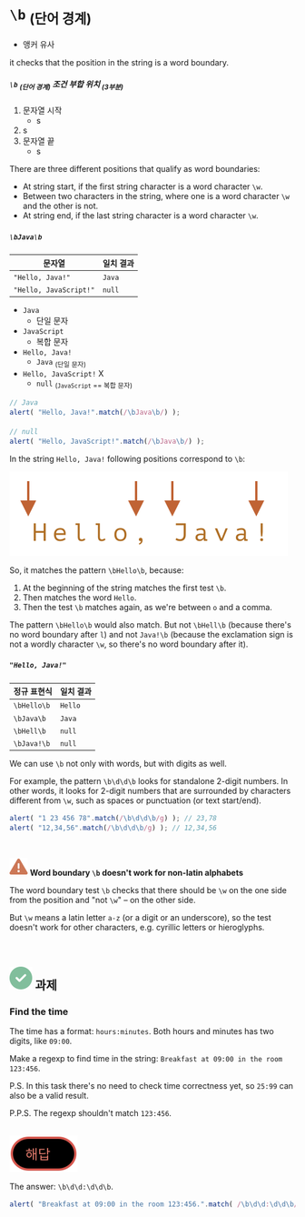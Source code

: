 `\b` <sub>(단어 경계)</sub>
=================
- 앵커 유사

it checks that the position in the string is a word boundary.

##### `\b` <sub>(단어 경계)</sub> 조건 부합 위치 <sub>(3부분)</sub>
1. 문자열 시작
    - s
2. s
3. 문자열 끝
    - s

There are three different positions that qualify as word boundaries:
- At string start, if the first string character is a word character `\w`.
- Between two characters in the string, where one is a word character `\w` and the other is not.
- At string end, if the last string character is a word character `\w`.

##### `\bJava\b`

|문자열|일치 결과|
|---|---|
|`"Hello, Java!"`|`Java`|
|`"Hello, JavaScript!"`|`null`|

- `Java`
  - 단일 문자
- `JavaScript`
  - 복합 문자
- `Hello, Java!`
  - `Java` <sub>(단일 문자)</sub>
- `Hello, JavaScript!` X
  - `null` <sub>(`JavaScript` == 복합 문자)</sub>
```javascript
// Java
alert( "Hello, Java!".match(/\bJava\b/) );

// null
alert( "Hello, JavaScript!".match(/\bJava\b/) );
```

In the string `Hello, Java!` following positions correspond to `\b`:

![hello-java-boundaries](../../images/03/07/06/hello-java-boundaries.svg)

So, it matches the pattern `\bHello\b`, because:
1. At the beginning of the string matches the first test `\b`.
2. Then matches the word `Hello`.
3. Then the test `\b` matches again, as we're between `o` and a comma.

The pattern `\bHello\b` would also match. But not `\bHell\b` (because there's no word boundary after `l`) and not `Java!\b` (because the exclamation sign is not a wordly character `\w`, so there's no word boundary after it).

##### `"Hello, Java!"`

|정규 표현식|일치 결과|
|---|---|
|`\bHello\b`|`Hello`|
|`\bJava\b`|`Java`|
|`\bHell\b`|`null`|
|`\bJava!\b`|`null`|

We can use `\b` not only with words, but with digits as well.

For example, the pattern `\b\d\d\b` looks for standalone 2-digit numbers. In other words, it looks for 2-digit numbers that are surrounded by characters different from `\w`, such as spaces or punctuation (or text start/end).
```javascript
alert( "1 23 456 78".match(/\b\d\d\b/g) ); // 23,78
alert( "12,34,56".match(/\b\d\d\b/g) ); // 12,34,56
```

<br />

<img src="../../images/commons/icons/triangle-exclamation-solid.svg" /> **Word boundary `\b` doesn't work for non-latin alphabets**

The word boundary test `\b` checks that there should be `\w` on the one side from the position and "not `\w`" – on the other side.

But `\w` means a latin letter `a-z` (or a digit or an underscore), so the test doesn't work for other characters, e.g. cyrillic letters or hieroglyphs.

<br />

## <img src="../../images/commons/icons/circle-check-solid.svg" /> 과제

### Find the time
The time has a format: `hours:minutes`. Both hours and minutes has two digits, like `09:00`.

Make a regexp to find time in the string: `Breakfast at 09:00 in the room 123:456`.

P.S. In this task there's no need to check time correctness yet, so `25:99` can also be a valid result.

P.P.S. The regexp shouldn't match `123:456`.

<br />

<img src="../../images/commons/icons/circle-answer.svg" />

The answer: `\b\d\d:\d\d\b`.
```javascript
alert( "Breakfast at 09:00 in the room 123:456.".match( /\b\d\d:\d\d\b/ ) ); // 09:00
```
